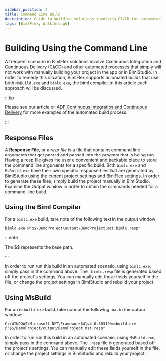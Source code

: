 ```yaml
---
sidebar_position: 4
title: Command Line Build
description: Guide to building solutions involving CI/CD for automated processes, using response files, Biml Compiler, and MsBuild
tags: [BimlFlex, Walkthrough]
---
```


# Building Using the Command Line

A frequent scenario in BimlFlex solutions involve Continuous Integration and Continuous Delivery (CI/CD) and other automated processes that simply will not work with manually building your project in the app or in BimlStudio. In order to remedy this situation, BimlFlex supports automated builds that use both `MsBuild.exe` and `bimlc.exe`, the biml compiler. In this article each approach will be discussed.



:::tip

Please see our article on [ADF Continuous Integration and Continuous Delivery](../technology-adf/continuous-integration-and-continuous-delivery) for more examples of the automated build process.

:::


## Response Files

A **Response File**, or a *resp file* is a file that contains command line arguments that get parsed and passed into the program that is being run. Having a resp file gives the user a convenient and trackable place to store the command line arguments for a specific build. Both `bimlc.exe` and `MsBuild.exe` have their own specific response files that are generated by BimlStudio using the current project settings and BimlFlex settings. In order to generate these files, simply build the project manually in BimlStudio. Examine the Output window in order to obtain the commands needed for a command-line build.

## Using the Biml Compiler

For a `bimlc.exe` build, take note of the following text in the output window:

```console
bimlc.exe @"$$\DemoProject\output\DemoProject.mst.bimlc.resp"
```



:::note

The $$ represents the base path.

:::


In order to run run this build in an automated scenario, using `bimlc.exe`, simply pass in the command above. The `.bimlc.resp` file is generated based off the project's settings. You can manually edit these fields yourself in the file, or change the project settings in BimlStudio and rebuild your project. 

## Using MsBuild

For an `MsBuild.exe` build, take note of the following text in the output window:

```console
C:\WINDOWS\Microsoft.NET\Framework64\v4.0.30319\msbuild.exe @"$$/DemoProject/output/DemoProject.mst.resp"
```

In order to run run this build in an automated scenario, using `MsBuild.exe`, simply pass in the command above. The `.resp` file is generated based off the project's settings. You can manually edit these fields yourself in the file, or change the project settings in BimlStudio and rebuild your project.
